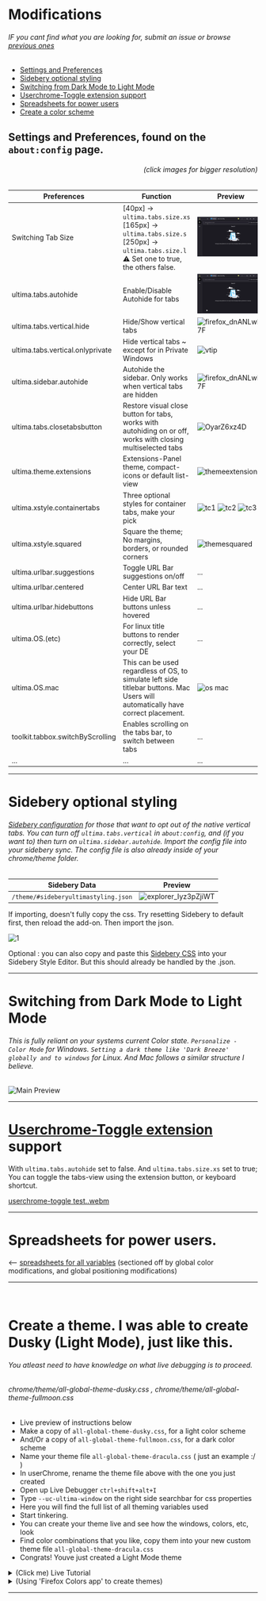 # Modifications
###### IF you cant find what you are looking for, submit an issue or browse [previous ones](https://github.com/soulhotel/FF-ULTIMA/issues?q=is%3Aissue+is%3Aclosed)
- [Settings and Preferences](./Modification.md#settings-and-preferences-found-on-the-aboutconfig-page)
- [Sidebery optional styling](https://github.com/soulhotel/FF-ULTIMA/blob/main/doc/Modification.md#settings-and-preferences-found-on-the-aboutconfig-page)
- [Switching from Dark Mode to Light Mode](https://github.com/soulhotel/FF-ULTIMA/blob/main/doc/Modification.md#switching-from-dark-mode-to-light-mode)
- [Userchrome-Toggle extension support](https://github.com/soulhotel/FF-ULTIMA/blob/main/doc/Modification.md#userchrome-toggle-extension-support)
- [Spreadsheets for power users](https://github.com/soulhotel/FF-ULTIMA/blob/main/doc/Modification.md#spreadsheets-for-power-users)
- [Create a color scheme](https://github.com/soulhotel/FF-ULTIMA/blob/main/doc/Modification.md#create-a-theme-i-was-able-to-create-dusky-light-mode-just-like-this)


## Settings and Preferences, found on the `about:config` page.
###### <p align="right">(click images for bigger resolution)</p>

| Preferences          | Function            | Preview             |
|----------------------------------|---------------------|---------------------|
| Switching Tab Size               |  [40px] -> `ultima.tabs.size.xs` <br> [165px] -> `ultima.tabs.size.s` <br> [250px] -> `ultima.tabs.size.l` <br> :warning: Set one to true, the others false. | ![tabsizechange](preview/tabsizechange.gif) |
| ultima.tabs.autohide             | Enable/Disable Autohide for tabs | ![tabsize](preview/autohideon.gif) |
| ultima.tabs.vertical.hide        | Hide/Show vertical tabs | ![firefox_dnANLwlC7F](https://github.com/soulhotel/FF-ULTIMA/assets/155501797/fd1153a0-95ef-4490-a929-92e0de632804) |
| ultima.tabs.vertical.onlyprivate | Hide vertical tabs ~ except for in Private Windows | ![vtip](https://github.com/soulhotel/FF-ULTIMA/assets/155501797/9f4f4f65-74e3-4a2b-b552-f501429ccb21) |
| ultima.sidebar.autohide          | Autohide the sidebar. Only works when vertical tabs are hidden | ![firefox_dnANLwlC7F](https://github.com/soulhotel/FF-ULTIMA/assets/155501797/fd1153a0-95ef-4490-a929-92e0de632804) |
| ultima.tabs.closetabsbutton      | Restore visual close button for tabs, works with autohiding on or off, works with closing multiselected tabs | ![OyarZ6xz4D](https://github.com/soulhotel/FF-ULTIMA/assets/155501797/1c190448-7502-435d-a27e-86f7a96364f3) |
| ultima.theme.extensions          | Extensions-Panel theme, compact-icons or default list-view | ![themeextensions](https://github.com/soulhotel/FF-ULTIMA/assets/155501797/b81bce27-5927-4a0d-9bd5-e970477458d9) |
| ultima.xstyle.containertabs      | Three optional styles for container tabs, make your pick | ![tc1](https://github.com/soulhotel/FF-ULTIMA/assets/155501797/6b867554-6e9c-41a3-9c96-9ebc14d15b42) ![tc2](https://github.com/soulhotel/FF-ULTIMA/assets/155501797/15fb335d-e9fa-402e-83a9-0ddd67581f94) ![tc3](https://github.com/soulhotel/FF-ULTIMA/assets/155501797/afda38b4-5c4b-4093-b98f-63c138af2023) |
| ultima.xstyle.squared            | Square the theme; No margins, borders, or rounded corners | ![themesquared](https://github.com/soulhotel/FF-ULTIMA/assets/155501797/ba858526-3178-462c-9bf0-4be3e4bc9ab0) |
| ultima.urlbar.suggestions | Toggle URL Bar suggestions on/off | ... |
| ultima.urlbar.centered | Center URL Bar text | ... |
| ultima.urlbar.hidebuttons | Hide URL Bar buttons unless hovered | ... |
| ultima.OS.(etc) | For linux title buttons to render correctly, select your DE | ... |
| ultima.OS.mac | This can be used regardless of OS, to simulate left side titlebar buttons. Mac Users will automatically have correct placement. | ![os mac](https://github.com/soulhotel/FF-ULTIMA/assets/155501797/66226d4f-0a10-4c25-be5e-4d244c29ae92) |
| toolkit.tabbox.switchByScrolling | Enables scrolling on the tabs bar, to switch between tabs | ... |
| ... | ... | ... |

---

# Sidebery optional styling
###### [Sidebery configuration](https://github.com/soulhotel/FF-ULTIMA/blob/main/theme/%23sideberyultimastyling.json) for those that want to opt out of the native vertical tabs. You can turn off `ultima.tabs.vertical` in `about:config`, and (if you want to) then turn on `ultima.sidebar.autohide`. Import the config file into your sidebery sync. The config file is also already inside of your chrome/theme folder.

| Sidebery Data                            | Preview                      |
|------------------------------------------|------------------------------|
| `/theme/#sideberyultimastyling.json` | ![explorer_Iyz3pZjiWT](https://github.com/soulhotel/FF-ULTIMA/assets/155501797/0b73c1d5-7c41-464c-b6a2-839d8485dfdc) |

If importing, doesn't fully copy the css. Try resetting Sidebery to default first, then reload the add-on. Then import the json.

![1](https://github.com/soulhotel/FF-ULTIMA/assets/155501797/3bbc954e-aeba-416b-955e-da5aac9d4446)

Optional : you can also copy and paste this [Sidebery CSS](https://github.com/soulhotel/FF-ULTIMA/blob/main/doc/style-editor.css) into your Sidebery Style Editor. But this should already be handled by the .json.

---

# Switching from Dark Mode to Light Mode
###### This is fully reliant on your systems current Color state. `Personalize - Color Mode` for Windows. `Setting a dark theme like 'Dark Breeze' globally and to windows` for Linux. And Mac follows a similar structure I believe.

![Main Preview](preview/prev1.gif)

---

# [Userchrome-Toggle extension](https://addons.mozilla.org/en-US/firefox/addon/userchrome-toggle/) support
With `ultima.tabs.autohide` set to false. And `ultima.tabs.size.xs` set to true; You can toggle the tabs-view using the extension button, or keyboard shortcut.

[userchrome-toggle test..webm](https://github.com/soulhotel/FF-ULTIMA/assets/44523955/252b3bae-f1c8-41ad-afa7-1e67d7f441cb)

---

# Spreadsheets for power users.
<-- [spreadsheets for all variables](https://github.com/soulhotel/FF-ULTIMA/blob/main/doc/spreadsheet-all-ultima-variables.md) (sectioned off by global color modifications, and global positioning modifications)

---
<br>

# Create a theme. I was able to create Dusky (Light Mode), just like this.
###### You atleast need to have knowledge on what live debugging is to proceed.
###### chrome/theme/all-global-theme-dusky.css , chrome/theme/all-global-theme-fullmoon.css

- Live preview of instructions below
- Make a copy of `all-global-theme-dusky.css`, for a light color scheme
- And/Or a copy of `all-global-theme-fullmoon.css`, for a dark color scheme
- Name your theme file `all-global-theme-dracula.css` ( just an example :/ )
- In userChrome, rename the theme file above with the one you just created
- Open up Live Debugger `ctrl+shift+alt+I`
- Type `--uc-ultima-window` on the right side searchbar for css properties
- Here you will find the full list of all theming variables used
- Start tinkering.
- You can create your theme live and see how the windows, colors, etc, look
- Find color combinations that you like, copy them into your new custom theme file `all-global-theme-dracula.css`
- Congrats! Youve just created a Light Mode theme

<details>
  <summary>(Click me) Live Tutorial</summary>

![tabsizechange](preview/createtheme.gif)
![tabsize](preview/createthemelive.gif)
</details>

<details>
  <summary>(Using 'Firefox Colors app' to create themes)</summary>

###### Did this in 2 minutes, just showing that it is definitely possible.
![Screenshot_1](https://github.com/soulhotel/FF-CSS-ULTIMA/assets/155501797/50ede808-227d-4ef0-b49b-692c8cf70b64)
</details>

---
<br>



